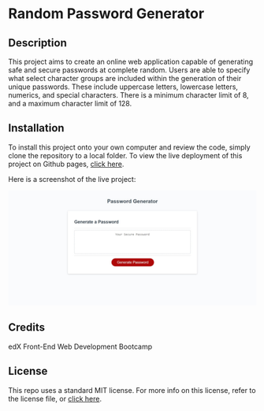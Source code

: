 # Random Password Generator

## Description

This project aims to create an online web application capable of generating safe and secure passwords at complete random. Users are able to specify what select character groups are included within the generation of their unique passwords. These include uppercase letters, lowercase letters, numerics, and special characters. There is a minimum character limit of 8, and a maximum character limit of 128.

## Installation

To install this project onto your own computer and review the code, simply clone the repository to a local folder. To view the live deployment of this project on Github pages, [click here](https://tg-ivy.github.io/toms-password-generator/).

Here is a screenshot of the live project:

![A screenshot of the full webpage](/images/fullscreen.jpg)

## Credits

edX Front-End Web Development Bootcamp

## License

This repo uses a standard MIT license. For more info on this license, refer to the license file, or [click here](https://choosealicense.com/licenses/mit/).
